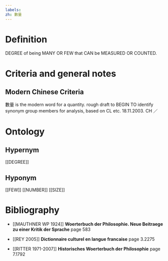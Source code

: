 ```yaml
---
labels: 
zh: 數量
---
```


# Definition
DEGREE of being MANY OR FEW that CAN be MEASURED OR COUNTED.
# Criteria and general notes
## Modern Chinese Criteria
數量 is the modern word for a quantity.
rough draft to BEGIN TO identify synonym group members for analysis, based on CL etc. 18.11.2003. CH ／
# Ontology

## Hypernym
[[DEGREE]]
## Hyponym
[[FEW]]
[[NUMBER]]
[[SIZE]]
# Bibliography
- [[MAUTHNER WP 1924]]
**Woerterbuch der Philosophie. Neue Beitraege zu einer Kritik der Sprache** page 583

- [[REY 2005]]
**Dictionnaire culturel en langue francaise** page 3.2275

- [[RITTER 1971-2007]]
**Historisches Woerterbuch der Philosophie** page 7.1792
